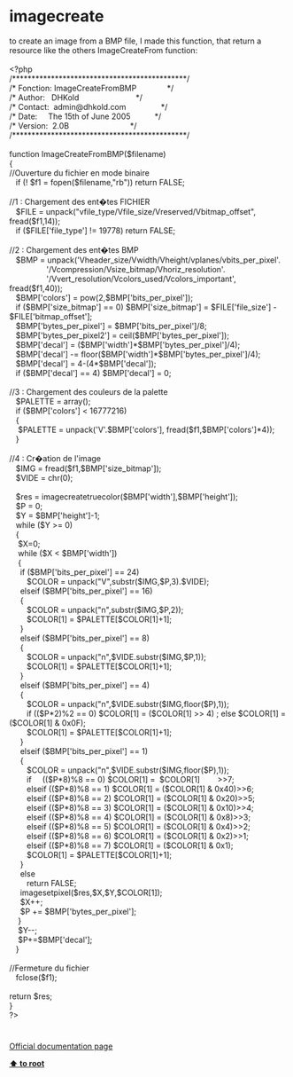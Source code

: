 # imagecreate




<div class="phpcode"><span class="html">
to create an image from a BMP file, I made this function, that return a resource like the others ImageCreateFrom function:<br><br><span class="default">&lt;?php<br></span><span class="comment">/*********************************************/<br>/* Fonction: ImageCreateFromBMP&#xA0; &#xA0; &#xA0; &#xA0; &#xA0; &#xA0; &#xA0; */<br>/* Author:&#xA0;&#xA0; DHKold&#xA0; &#xA0; &#xA0; &#xA0; &#xA0; &#xA0; &#xA0; &#xA0; &#xA0; &#xA0; &#xA0; &#xA0; &#xA0; */<br>/* Contact:&#xA0; admin@dhkold.com&#xA0; &#xA0; &#xA0; &#xA0; &#xA0; &#xA0; &#xA0; &#xA0; */<br>/* Date:&#xA0; &#xA0;&#xA0; The 15th of June 2005&#xA0; &#xA0; &#xA0; &#xA0; &#xA0;&#xA0; */<br>/* Version:&#xA0; 2.0B&#xA0; &#xA0; &#xA0; &#xA0; &#xA0; &#xA0; &#xA0; &#xA0; &#xA0; &#xA0; &#xA0; &#xA0; &#xA0; &#xA0; */<br>/*********************************************/<br><br></span><span class="keyword">function </span><span class="default">ImageCreateFromBMP</span><span class="keyword">(</span><span class="default">$filename</span><span class="keyword">)<br>{<br> </span><span class="comment">//Ouverture du fichier en mode binaire<br>&#xA0;&#xA0; </span><span class="keyword">if (! </span><span class="default">$f1 </span><span class="keyword">= </span><span class="default">fopen</span><span class="keyword">(</span><span class="default">$filename</span><span class="keyword">,</span><span class="string">&quot;rb&quot;</span><span class="keyword">)) return </span><span class="default">FALSE</span><span class="keyword">;<br><br> </span><span class="comment">//1 : Chargement des ent&#xFFFD;tes FICHIER<br>&#xA0;&#xA0; </span><span class="default">$FILE </span><span class="keyword">= </span><span class="default">unpack</span><span class="keyword">(</span><span class="string">&quot;vfile_type/Vfile_size/Vreserved/Vbitmap_offset&quot;</span><span class="keyword">, </span><span class="default">fread</span><span class="keyword">(</span><span class="default">$f1</span><span class="keyword">,</span><span class="default">14</span><span class="keyword">));<br>&#xA0;&#xA0; if (</span><span class="default">$FILE</span><span class="keyword">[</span><span class="string">&apos;file_type&apos;</span><span class="keyword">] != </span><span class="default">19778</span><span class="keyword">) return </span><span class="default">FALSE</span><span class="keyword">;<br><br> </span><span class="comment">//2 : Chargement des ent&#xFFFD;tes BMP<br>&#xA0;&#xA0; </span><span class="default">$BMP </span><span class="keyword">= </span><span class="default">unpack</span><span class="keyword">(</span><span class="string">&apos;Vheader_size/Vwidth/Vheight/vplanes/vbits_per_pixel&apos;</span><span class="keyword">.<br>&#xA0; &#xA0; &#xA0; &#xA0; &#xA0; &#xA0; &#xA0; &#xA0;&#xA0; </span><span class="string">&apos;/Vcompression/Vsize_bitmap/Vhoriz_resolution&apos;</span><span class="keyword">.<br>&#xA0; &#xA0; &#xA0; &#xA0; &#xA0; &#xA0; &#xA0; &#xA0;&#xA0; </span><span class="string">&apos;/Vvert_resolution/Vcolors_used/Vcolors_important&apos;</span><span class="keyword">, </span><span class="default">fread</span><span class="keyword">(</span><span class="default">$f1</span><span class="keyword">,</span><span class="default">40</span><span class="keyword">));<br>&#xA0;&#xA0; </span><span class="default">$BMP</span><span class="keyword">[</span><span class="string">&apos;colors&apos;</span><span class="keyword">] = </span><span class="default">pow</span><span class="keyword">(</span><span class="default">2</span><span class="keyword">,</span><span class="default">$BMP</span><span class="keyword">[</span><span class="string">&apos;bits_per_pixel&apos;</span><span class="keyword">]);<br>&#xA0;&#xA0; if (</span><span class="default">$BMP</span><span class="keyword">[</span><span class="string">&apos;size_bitmap&apos;</span><span class="keyword">] == </span><span class="default">0</span><span class="keyword">) </span><span class="default">$BMP</span><span class="keyword">[</span><span class="string">&apos;size_bitmap&apos;</span><span class="keyword">] = </span><span class="default">$FILE</span><span class="keyword">[</span><span class="string">&apos;file_size&apos;</span><span class="keyword">] - </span><span class="default">$FILE</span><span class="keyword">[</span><span class="string">&apos;bitmap_offset&apos;</span><span class="keyword">];<br>&#xA0;&#xA0; </span><span class="default">$BMP</span><span class="keyword">[</span><span class="string">&apos;bytes_per_pixel&apos;</span><span class="keyword">] = </span><span class="default">$BMP</span><span class="keyword">[</span><span class="string">&apos;bits_per_pixel&apos;</span><span class="keyword">]/</span><span class="default">8</span><span class="keyword">;<br>&#xA0;&#xA0; </span><span class="default">$BMP</span><span class="keyword">[</span><span class="string">&apos;bytes_per_pixel2&apos;</span><span class="keyword">] = </span><span class="default">ceil</span><span class="keyword">(</span><span class="default">$BMP</span><span class="keyword">[</span><span class="string">&apos;bytes_per_pixel&apos;</span><span class="keyword">]);<br>&#xA0;&#xA0; </span><span class="default">$BMP</span><span class="keyword">[</span><span class="string">&apos;decal&apos;</span><span class="keyword">] = (</span><span class="default">$BMP</span><span class="keyword">[</span><span class="string">&apos;width&apos;</span><span class="keyword">]*</span><span class="default">$BMP</span><span class="keyword">[</span><span class="string">&apos;bytes_per_pixel&apos;</span><span class="keyword">]/</span><span class="default">4</span><span class="keyword">);<br>&#xA0;&#xA0; </span><span class="default">$BMP</span><span class="keyword">[</span><span class="string">&apos;decal&apos;</span><span class="keyword">] -= </span><span class="default">floor</span><span class="keyword">(</span><span class="default">$BMP</span><span class="keyword">[</span><span class="string">&apos;width&apos;</span><span class="keyword">]*</span><span class="default">$BMP</span><span class="keyword">[</span><span class="string">&apos;bytes_per_pixel&apos;</span><span class="keyword">]/</span><span class="default">4</span><span class="keyword">);<br>&#xA0;&#xA0; </span><span class="default">$BMP</span><span class="keyword">[</span><span class="string">&apos;decal&apos;</span><span class="keyword">] = </span><span class="default">4</span><span class="keyword">-(</span><span class="default">4</span><span class="keyword">*</span><span class="default">$BMP</span><span class="keyword">[</span><span class="string">&apos;decal&apos;</span><span class="keyword">]);<br>&#xA0;&#xA0; if (</span><span class="default">$BMP</span><span class="keyword">[</span><span class="string">&apos;decal&apos;</span><span class="keyword">] == </span><span class="default">4</span><span class="keyword">) </span><span class="default">$BMP</span><span class="keyword">[</span><span class="string">&apos;decal&apos;</span><span class="keyword">] = </span><span class="default">0</span><span class="keyword">;<br><br> </span><span class="comment">//3 : Chargement des couleurs de la palette<br>&#xA0;&#xA0; </span><span class="default">$PALETTE </span><span class="keyword">= array();<br>&#xA0;&#xA0; if (</span><span class="default">$BMP</span><span class="keyword">[</span><span class="string">&apos;colors&apos;</span><span class="keyword">] &lt; </span><span class="default">16777216</span><span class="keyword">)<br>&#xA0;&#xA0; {<br>&#xA0; &#xA0; </span><span class="default">$PALETTE </span><span class="keyword">= </span><span class="default">unpack</span><span class="keyword">(</span><span class="string">&apos;V&apos;</span><span class="keyword">.</span><span class="default">$BMP</span><span class="keyword">[</span><span class="string">&apos;colors&apos;</span><span class="keyword">], </span><span class="default">fread</span><span class="keyword">(</span><span class="default">$f1</span><span class="keyword">,</span><span class="default">$BMP</span><span class="keyword">[</span><span class="string">&apos;colors&apos;</span><span class="keyword">]*</span><span class="default">4</span><span class="keyword">));<br>&#xA0;&#xA0; }<br><br> </span><span class="comment">//4 : Cr&#xFFFD;ation de l&apos;image<br>&#xA0;&#xA0; </span><span class="default">$IMG </span><span class="keyword">= </span><span class="default">fread</span><span class="keyword">(</span><span class="default">$f1</span><span class="keyword">,</span><span class="default">$BMP</span><span class="keyword">[</span><span class="string">&apos;size_bitmap&apos;</span><span class="keyword">]);<br>&#xA0;&#xA0; </span><span class="default">$VIDE </span><span class="keyword">= </span><span class="default">chr</span><span class="keyword">(</span><span class="default">0</span><span class="keyword">);<br><br>&#xA0;&#xA0; </span><span class="default">$res </span><span class="keyword">= </span><span class="default">imagecreatetruecolor</span><span class="keyword">(</span><span class="default">$BMP</span><span class="keyword">[</span><span class="string">&apos;width&apos;</span><span class="keyword">],</span><span class="default">$BMP</span><span class="keyword">[</span><span class="string">&apos;height&apos;</span><span class="keyword">]);<br>&#xA0;&#xA0; </span><span class="default">$P </span><span class="keyword">= </span><span class="default">0</span><span class="keyword">;<br>&#xA0;&#xA0; </span><span class="default">$Y </span><span class="keyword">= </span><span class="default">$BMP</span><span class="keyword">[</span><span class="string">&apos;height&apos;</span><span class="keyword">]-</span><span class="default">1</span><span class="keyword">;<br>&#xA0;&#xA0; while (</span><span class="default">$Y </span><span class="keyword">&gt;= </span><span class="default">0</span><span class="keyword">)<br>&#xA0;&#xA0; {<br>&#xA0; &#xA0; </span><span class="default">$X</span><span class="keyword">=</span><span class="default">0</span><span class="keyword">;<br>&#xA0; &#xA0; while (</span><span class="default">$X </span><span class="keyword">&lt; </span><span class="default">$BMP</span><span class="keyword">[</span><span class="string">&apos;width&apos;</span><span class="keyword">])<br>&#xA0; &#xA0; {<br>&#xA0; &#xA0;&#xA0; if (</span><span class="default">$BMP</span><span class="keyword">[</span><span class="string">&apos;bits_per_pixel&apos;</span><span class="keyword">] == </span><span class="default">24</span><span class="keyword">)<br>&#xA0; &#xA0; &#xA0; &#xA0; </span><span class="default">$COLOR </span><span class="keyword">= </span><span class="default">unpack</span><span class="keyword">(</span><span class="string">&quot;V&quot;</span><span class="keyword">,</span><span class="default">substr</span><span class="keyword">(</span><span class="default">$IMG</span><span class="keyword">,</span><span class="default">$P</span><span class="keyword">,</span><span class="default">3</span><span class="keyword">).</span><span class="default">$VIDE</span><span class="keyword">);<br>&#xA0; &#xA0;&#xA0; elseif (</span><span class="default">$BMP</span><span class="keyword">[</span><span class="string">&apos;bits_per_pixel&apos;</span><span class="keyword">] == </span><span class="default">16</span><span class="keyword">)<br>&#xA0; &#xA0;&#xA0; {&#xA0; <br>&#xA0; &#xA0; &#xA0; &#xA0; </span><span class="default">$COLOR </span><span class="keyword">= </span><span class="default">unpack</span><span class="keyword">(</span><span class="string">&quot;n&quot;</span><span class="keyword">,</span><span class="default">substr</span><span class="keyword">(</span><span class="default">$IMG</span><span class="keyword">,</span><span class="default">$P</span><span class="keyword">,</span><span class="default">2</span><span class="keyword">));<br>&#xA0; &#xA0; &#xA0; &#xA0; </span><span class="default">$COLOR</span><span class="keyword">[</span><span class="default">1</span><span class="keyword">] = </span><span class="default">$PALETTE</span><span class="keyword">[</span><span class="default">$COLOR</span><span class="keyword">[</span><span class="default">1</span><span class="keyword">]+</span><span class="default">1</span><span class="keyword">];<br>&#xA0; &#xA0;&#xA0; }<br>&#xA0; &#xA0;&#xA0; elseif (</span><span class="default">$BMP</span><span class="keyword">[</span><span class="string">&apos;bits_per_pixel&apos;</span><span class="keyword">] == </span><span class="default">8</span><span class="keyword">)<br>&#xA0; &#xA0;&#xA0; {&#xA0; <br>&#xA0; &#xA0; &#xA0; &#xA0; </span><span class="default">$COLOR </span><span class="keyword">= </span><span class="default">unpack</span><span class="keyword">(</span><span class="string">&quot;n&quot;</span><span class="keyword">,</span><span class="default">$VIDE</span><span class="keyword">.</span><span class="default">substr</span><span class="keyword">(</span><span class="default">$IMG</span><span class="keyword">,</span><span class="default">$P</span><span class="keyword">,</span><span class="default">1</span><span class="keyword">));<br>&#xA0; &#xA0; &#xA0; &#xA0; </span><span class="default">$COLOR</span><span class="keyword">[</span><span class="default">1</span><span class="keyword">] = </span><span class="default">$PALETTE</span><span class="keyword">[</span><span class="default">$COLOR</span><span class="keyword">[</span><span class="default">1</span><span class="keyword">]+</span><span class="default">1</span><span class="keyword">];<br>&#xA0; &#xA0;&#xA0; }<br>&#xA0; &#xA0;&#xA0; elseif (</span><span class="default">$BMP</span><span class="keyword">[</span><span class="string">&apos;bits_per_pixel&apos;</span><span class="keyword">] == </span><span class="default">4</span><span class="keyword">)<br>&#xA0; &#xA0;&#xA0; {<br>&#xA0; &#xA0; &#xA0; &#xA0; </span><span class="default">$COLOR </span><span class="keyword">= </span><span class="default">unpack</span><span class="keyword">(</span><span class="string">&quot;n&quot;</span><span class="keyword">,</span><span class="default">$VIDE</span><span class="keyword">.</span><span class="default">substr</span><span class="keyword">(</span><span class="default">$IMG</span><span class="keyword">,</span><span class="default">floor</span><span class="keyword">(</span><span class="default">$P</span><span class="keyword">),</span><span class="default">1</span><span class="keyword">));<br>&#xA0; &#xA0; &#xA0; &#xA0; if ((</span><span class="default">$P</span><span class="keyword">*</span><span class="default">2</span><span class="keyword">)%</span><span class="default">2 </span><span class="keyword">== </span><span class="default">0</span><span class="keyword">) </span><span class="default">$COLOR</span><span class="keyword">[</span><span class="default">1</span><span class="keyword">] = (</span><span class="default">$COLOR</span><span class="keyword">[</span><span class="default">1</span><span class="keyword">] &gt;&gt; </span><span class="default">4</span><span class="keyword">) ; else </span><span class="default">$COLOR</span><span class="keyword">[</span><span class="default">1</span><span class="keyword">] = (</span><span class="default">$COLOR</span><span class="keyword">[</span><span class="default">1</span><span class="keyword">] &amp; </span><span class="default">0x0F</span><span class="keyword">);<br>&#xA0; &#xA0; &#xA0; &#xA0; </span><span class="default">$COLOR</span><span class="keyword">[</span><span class="default">1</span><span class="keyword">] = </span><span class="default">$PALETTE</span><span class="keyword">[</span><span class="default">$COLOR</span><span class="keyword">[</span><span class="default">1</span><span class="keyword">]+</span><span class="default">1</span><span class="keyword">];<br>&#xA0; &#xA0;&#xA0; }<br>&#xA0; &#xA0;&#xA0; elseif (</span><span class="default">$BMP</span><span class="keyword">[</span><span class="string">&apos;bits_per_pixel&apos;</span><span class="keyword">] == </span><span class="default">1</span><span class="keyword">)<br>&#xA0; &#xA0;&#xA0; {<br>&#xA0; &#xA0; &#xA0; &#xA0; </span><span class="default">$COLOR </span><span class="keyword">= </span><span class="default">unpack</span><span class="keyword">(</span><span class="string">&quot;n&quot;</span><span class="keyword">,</span><span class="default">$VIDE</span><span class="keyword">.</span><span class="default">substr</span><span class="keyword">(</span><span class="default">$IMG</span><span class="keyword">,</span><span class="default">floor</span><span class="keyword">(</span><span class="default">$P</span><span class="keyword">),</span><span class="default">1</span><span class="keyword">));<br>&#xA0; &#xA0; &#xA0; &#xA0; if&#xA0; &#xA0;&#xA0; ((</span><span class="default">$P</span><span class="keyword">*</span><span class="default">8</span><span class="keyword">)%</span><span class="default">8 </span><span class="keyword">== </span><span class="default">0</span><span class="keyword">) </span><span class="default">$COLOR</span><span class="keyword">[</span><span class="default">1</span><span class="keyword">] =&#xA0; </span><span class="default">$COLOR</span><span class="keyword">[</span><span class="default">1</span><span class="keyword">]&#xA0; &#xA0; &#xA0; &#xA0; &gt;&gt;</span><span class="default">7</span><span class="keyword">;<br>&#xA0; &#xA0; &#xA0; &#xA0; elseif ((</span><span class="default">$P</span><span class="keyword">*</span><span class="default">8</span><span class="keyword">)%</span><span class="default">8 </span><span class="keyword">== </span><span class="default">1</span><span class="keyword">) </span><span class="default">$COLOR</span><span class="keyword">[</span><span class="default">1</span><span class="keyword">] = (</span><span class="default">$COLOR</span><span class="keyword">[</span><span class="default">1</span><span class="keyword">] &amp; </span><span class="default">0x40</span><span class="keyword">)&gt;&gt;</span><span class="default">6</span><span class="keyword">;<br>&#xA0; &#xA0; &#xA0; &#xA0; elseif ((</span><span class="default">$P</span><span class="keyword">*</span><span class="default">8</span><span class="keyword">)%</span><span class="default">8 </span><span class="keyword">== </span><span class="default">2</span><span class="keyword">) </span><span class="default">$COLOR</span><span class="keyword">[</span><span class="default">1</span><span class="keyword">] = (</span><span class="default">$COLOR</span><span class="keyword">[</span><span class="default">1</span><span class="keyword">] &amp; </span><span class="default">0x20</span><span class="keyword">)&gt;&gt;</span><span class="default">5</span><span class="keyword">;<br>&#xA0; &#xA0; &#xA0; &#xA0; elseif ((</span><span class="default">$P</span><span class="keyword">*</span><span class="default">8</span><span class="keyword">)%</span><span class="default">8 </span><span class="keyword">== </span><span class="default">3</span><span class="keyword">) </span><span class="default">$COLOR</span><span class="keyword">[</span><span class="default">1</span><span class="keyword">] = (</span><span class="default">$COLOR</span><span class="keyword">[</span><span class="default">1</span><span class="keyword">] &amp; </span><span class="default">0x10</span><span class="keyword">)&gt;&gt;</span><span class="default">4</span><span class="keyword">;<br>&#xA0; &#xA0; &#xA0; &#xA0; elseif ((</span><span class="default">$P</span><span class="keyword">*</span><span class="default">8</span><span class="keyword">)%</span><span class="default">8 </span><span class="keyword">== </span><span class="default">4</span><span class="keyword">) </span><span class="default">$COLOR</span><span class="keyword">[</span><span class="default">1</span><span class="keyword">] = (</span><span class="default">$COLOR</span><span class="keyword">[</span><span class="default">1</span><span class="keyword">] &amp; </span><span class="default">0x8</span><span class="keyword">)&gt;&gt;</span><span class="default">3</span><span class="keyword">;<br>&#xA0; &#xA0; &#xA0; &#xA0; elseif ((</span><span class="default">$P</span><span class="keyword">*</span><span class="default">8</span><span class="keyword">)%</span><span class="default">8 </span><span class="keyword">== </span><span class="default">5</span><span class="keyword">) </span><span class="default">$COLOR</span><span class="keyword">[</span><span class="default">1</span><span class="keyword">] = (</span><span class="default">$COLOR</span><span class="keyword">[</span><span class="default">1</span><span class="keyword">] &amp; </span><span class="default">0x4</span><span class="keyword">)&gt;&gt;</span><span class="default">2</span><span class="keyword">;<br>&#xA0; &#xA0; &#xA0; &#xA0; elseif ((</span><span class="default">$P</span><span class="keyword">*</span><span class="default">8</span><span class="keyword">)%</span><span class="default">8 </span><span class="keyword">== </span><span class="default">6</span><span class="keyword">) </span><span class="default">$COLOR</span><span class="keyword">[</span><span class="default">1</span><span class="keyword">] = (</span><span class="default">$COLOR</span><span class="keyword">[</span><span class="default">1</span><span class="keyword">] &amp; </span><span class="default">0x2</span><span class="keyword">)&gt;&gt;</span><span class="default">1</span><span class="keyword">;<br>&#xA0; &#xA0; &#xA0; &#xA0; elseif ((</span><span class="default">$P</span><span class="keyword">*</span><span class="default">8</span><span class="keyword">)%</span><span class="default">8 </span><span class="keyword">== </span><span class="default">7</span><span class="keyword">) </span><span class="default">$COLOR</span><span class="keyword">[</span><span class="default">1</span><span class="keyword">] = (</span><span class="default">$COLOR</span><span class="keyword">[</span><span class="default">1</span><span class="keyword">] &amp; </span><span class="default">0x1</span><span class="keyword">);<br>&#xA0; &#xA0; &#xA0; &#xA0; </span><span class="default">$COLOR</span><span class="keyword">[</span><span class="default">1</span><span class="keyword">] = </span><span class="default">$PALETTE</span><span class="keyword">[</span><span class="default">$COLOR</span><span class="keyword">[</span><span class="default">1</span><span class="keyword">]+</span><span class="default">1</span><span class="keyword">];<br>&#xA0; &#xA0;&#xA0; }<br>&#xA0; &#xA0;&#xA0; else<br>&#xA0; &#xA0; &#xA0; &#xA0; return </span><span class="default">FALSE</span><span class="keyword">;<br>&#xA0; &#xA0;&#xA0; </span><span class="default">imagesetpixel</span><span class="keyword">(</span><span class="default">$res</span><span class="keyword">,</span><span class="default">$X</span><span class="keyword">,</span><span class="default">$Y</span><span class="keyword">,</span><span class="default">$COLOR</span><span class="keyword">[</span><span class="default">1</span><span class="keyword">]);<br>&#xA0; &#xA0;&#xA0; </span><span class="default">$X</span><span class="keyword">++;<br>&#xA0; &#xA0;&#xA0; </span><span class="default">$P </span><span class="keyword">+= </span><span class="default">$BMP</span><span class="keyword">[</span><span class="string">&apos;bytes_per_pixel&apos;</span><span class="keyword">];<br>&#xA0; &#xA0; }<br>&#xA0; &#xA0; </span><span class="default">$Y</span><span class="keyword">--;<br>&#xA0; &#xA0; </span><span class="default">$P</span><span class="keyword">+=</span><span class="default">$BMP</span><span class="keyword">[</span><span class="string">&apos;decal&apos;</span><span class="keyword">];<br>&#xA0;&#xA0; }<br><br> </span><span class="comment">//Fermeture du fichier<br>&#xA0;&#xA0; </span><span class="default">fclose</span><span class="keyword">(</span><span class="default">$f1</span><span class="keyword">);<br><br> return </span><span class="default">$res</span><span class="keyword">;<br>}<br></span><span class="default">?&gt;</span>
</span>
</div>
  

#

[Official documentation page](https://www.php.net/manual/en/function.imagecreate.php)

**[⬆ to root](/)**